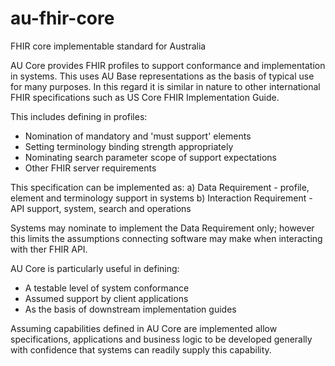 # au-fhir-core
FHIR core implementable standard for Australia

AU Core provides FHIR profiles to support conformance and implementation in systems.
This uses AU Base representations as the basis of typical use for many purposes. In this regard it is similar in nature to other international FHIR specifications such as US Core FHIR Implementation Guide. 

This includes defining in profiles:
* Nomination of mandatory and 'must support' elements
* Setting terminology binding strength appropriately
* Nominating search parameter scope of support expectations
* Other FHIR server requirements

This specification can be implemented as:
a) Data Requirement - profile, element and terminology support in systems
b) Interaction Requirement - API support, system, search and operations 

Systems may nominate to implement the Data Requirement only; however this limits the assumptions connecting software may make when interacting with ther FHIR API.

AU Core is particularly useful in defining:
* A testable level of system conformance
* Assumed support by client applications 
* As the basis of downstream implementation guides

Assuming capabilities defined in AU Core are implemented allow specifications, applications and business logic to be developed generally with confidence that systems can readily supply this capability.

